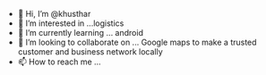 - 👋 Hi, I’m @khusthar
- 👀 I’m interested in ...logistics 
- 🌱 I’m currently learning ... android 
- 💞️ I’m looking to collaborate on ... Google maps to make a trusted customer and business network locally 
-  📫 How to reach me ...

<!---
khusthar/khusthar is a ✨ special ✨ repository because its `README.md` (this file) appears on your GitHub profile.
You can click the Preview link to take a look at your changes.
--->

